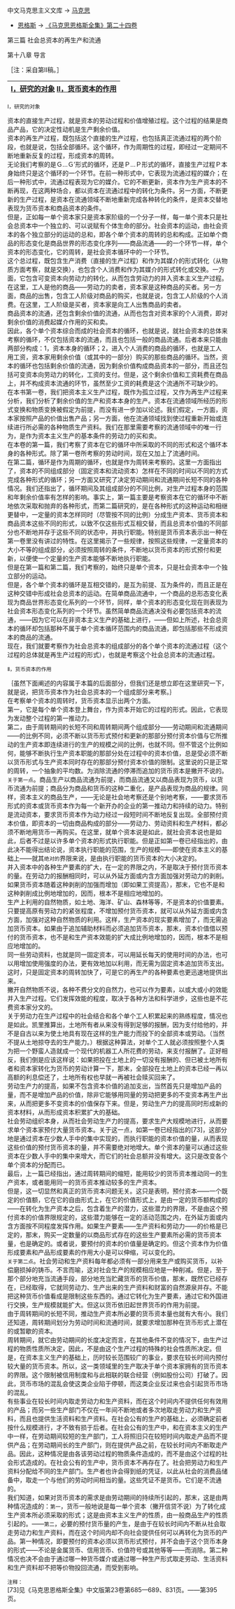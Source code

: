 中文马克思主义文库 -\> [马克思](https://www.marxists.org/chinese/marx/index.htm)
- [恩格斯](https://www.marxists.org/chinese/engels/index.htm) -\>
[《马克思恩格斯全集》第二十四卷](https://www.marxists.org/chinese/marx-engels/24/index.htm)

第三篇 社会总资本的再生产和流通

第十八章 导言

［注：采自第Ⅱ稿。］

| [Ⅰ，研究的对象](https://www.marxists.org/chinese/marx-engels/24/020.htm#1) [Ⅱ，货币资本的作用](https://www.marxists.org/chinese/marx-engels/24/020.htm#2) |
|-----------------------------------------------------------------------------------------------------------------------------------------------------------|


  
  


`Ⅰ，研究的对象`

  
资本的直接生产过程，就是资本的劳动过程和价值增殖过程。这个过程的结果是商品产品，它的决定性动机是生产剩余价值。  
资本的再生产过程，既包括这个直接的生产过程，也包括真正流通过程的两个阶段，也就是说，包括全部循环。这个循环，作为周期性的过程，即经过一定期间不断地重新反复的过程，形成资本的周转。  
无论我们考察的是Ｇ…Ｇ′形式的循环，还是Ｐ…Ｐ形式的循环，直接生产过程Ｐ本身始终只是这个循环的一个环节。在前一种形式中，它表现为流通过程的媒介；在后一种形式中，流通过程表现为它的媒介。它的不断更新，资本作为生产资本的不断再现，在这两种场合，都以资本在流通过程中的转化为条件。另一方面，不断更新的生产过程，是资本在流通领域不断地重新完成各种转化的条件，是资本交替地表现为货币资本和商品资本的条件。  
但是，正如每一单个资本家只是资本家阶级的一个分子一样，每一单个资本只是社会总资本中一个独立的、可以说赋有个体生命的部分。社会资本的运动，由社会资本的各个独立部分的运动的总和，即各个单个资本的周转的总和构成。正如单个商品的形态变化是商品世界的形态变化序列——商品流通——的一个环节一样，单个资本的形态变化，它的周转，是社会资本循环中的一个环节。  
这个总过程，既包含生产消费（直接的生产过程）和作为其媒介的形式转化（从物质方面考察，就是交换），也包含个人消费和作为其媒介的形式转化或交换。一方面，它包含可变资本向劳动力的转化，从而包含劳动力的并入资本主义生产过程。在这里，工人是他的商品——劳动力的卖者，资本家是这种商品的买者。另一方面，商品的出售，包含工人阶级对商品的购买，也就是说，包含工人阶级的个人消费。在这里，工人阶级是买者，资本家是向工人出售商品的卖者。  
商品资本的流通，还包含剩余价值的流通，从而也包含对资本家的个人消费，即对剩余价值的消费起媒介作用的买和卖。  
因此，各个单个资本综合而成的社会资本的循环，也就是说，就社会资本的总体来考察的循环，不仅包括资本的流通，而且也包括一般的商品流通。后者本来只能由两部分构成：1，资本本身的循环；2，进入个人消费的商品的循环，也就是工人用工资，资本家用剩余价值（或其中的一部分）购买的那些商品的循环。当然，资本的循环也包括剩余价值的流通，因为剩余价值构成商品资本的一部分，而且还包括可变资本向劳动力的转化，工资的支付。但是，这个剩余价值和工资耗费在商品上，并不构成资本流通的环节，虽然至少工资的耗费是这个流通所不可缺少的。  
在本书第一卷，我们把资本主义生产过程，既作为孤立过程，又作为再生产过程来分析，我们分析了剩余价值的生产和资本本身的生产。资本在流通领域所经历的形式变换和物质变换被假定为前提，而没有进一步加以论述。我们假定，一方面，资本家按照产品的价值出售产品；另一方面，他在流通领域找到使过程重新开始或连续进行所必需的各种物质生产资料。我们在那里需要考察的流通领域中的唯一行为，是作为资本主义生产的基本条件的劳动力的买和卖。  
在本卷的第一篇，我们考察了资本在它的循环中所采取的不同的形式和这个循环本身的各种形式。除了第一卷所考察的劳动时间，现在又加上了流通时间。  
在第二篇，循环是作为周期的循环，也就是作为周转来考察的。这里一方面指出了，资本的不同组成部分（固定资本和流动资本）怎样在不同的时间以不同的方式完成各种形式的循环；另一方面又研究了决定劳动期间和流通期间长短不同的各种情况。我们还指出了，循环期间及其组成部分的不同比例，对生产过程本身的范围和年剩余价值率有怎样的影响。事实上，第一篇主要是考察资本在它的循环中不断地依次采取和抛弃的各种形式，而第二篇研究的，是在各种形式的这种运动和相继更替中，一定量的资本怎样同时（尽管按不同的比例）分成生产资本、货币资本和商品资本这些不同的形式，以致不仅这些形式互相交替，而且总资本价值的不同部分也不断地并存于这些不同的状态中，并执行职能。特别是货币资本表示出一种在第一卷里没有讲过的特性。在这里揭示了一些规律，按照这些规律，一定量资本的大小不等的组成部分，必须按照周转的条件，不断地以货币资本的形式预付和更新，以便使一个定量的生产资本能够不断地执行职能。  
但是在第一篇和第二篇，我们考察的，始终只是单个资本，只是社会资本中一个独立部分的运动。  
但是，各个单个资本的循环是互相交错的，是互为前提、互为条件的，而且正是在这种交错中形成社会总资本的运动。在简单商品流通中，一个商品的总形态变化表现为商品世界形态变化系列的一个环节，同样，单个资本的形态变化现在则表现为社会资本形态变化系列的一个环节。虽然简单商品流通决没有必要包括资本的流通，——因为它可以在非资本主义生产的基础上进行，——但如上所述，社会总资本的循环却包括那种不属于单个资本循环范围内的商品流通，即包括那些不形成资本的商品的流通。  
现在，我们就要考察作为社会总资本的组成部分的各个单个资本的流通过程（这个过程的总体就是再生产过程的形式），也就是考察这个社会总资本的流通过程。  
  


`Ⅱ，货币资本的作用`

  
｛虽然下面阐述的内容属于本篇的后面部分，但我们还是想立即在这里研究一下，就是说，把货币资本作为社会总资本的一个组成部分来考察。｝  
在考察单个资本的周转时，货币资本显示出两个方面。  
第一，它是每个单个资本登上舞台，作为资本开始它的过程的形式。因此，它表现为发动整个过程的第一推动力。  
第二，由于周转期间的长短不同和周转期间两个组成部分——劳动期间和流通期间——的比例不同，必须不断以货币形式预付和更新的那部分预付资本价值与它所推动的生产资本即连续进行的生产的规模之间的比例，也就不同。但不管这个比例如何，能够不断执行生产资本职能的那部分处在过程中的资本价值，总是受必须不断以货币形式与生产资本同时存在的那部分预付资本价值的限制。这里说的只是正常的周转，一个抽象的平均数。为消除流通的停滞而追加的货币资本是撇开不说的。  
`关于第一点`。商品生产以商品流通为前提，而商品流通又以商品表现为货币，以货币流通为前提；商品分为商品和货币的这种二重化，是产品表现为商品的规律。同样，资本主义的商品生产，——无论是社会地考察还是个别地考察，——要求货币形式的资本或货币资本作为每一个新开办的企业的第一推动力和持续的动力。特别是流动资本，要求货币资本作为动力经过一段短时间不断地反复出现。全部预付资本价值，即资本的一切由商品构成的部分——劳动力、劳动资料和生产材料，都必须不断地用货币一再购买。在这里，就单个资本说是如此，就社会资本说也是如此，后者不过是以许多单个资本的形式执行职能。但是正如第一卷已经指出的，由此决不能得出结论说，资本执行职能的范围，生产的规模——即使在资本主义的基础上——就其`绝对的`界限来说，是由执行职能的货币资本的大小决定的。  
并入资本中的各种生产要素的扩大，在一定的界限之内，不是取决于预付货币资本的量。在劳动力的报酬相同时，可以从外延方面或内含方面加强对劳动力的剥削。如果货币资本随着这种剥削的加强而增加（即如果工资提高），那末，它也不是和这种剥削成比例地增加的，因而，根本不是相应地增加的。  
生产上利用的自然物质，如土地、海洋、矿山、森林等等，不是资本的价值要素。只要提高原有劳动力的紧张程度，不增加预付货币资本，就可以从外延方面或内含方面，加强对这种自然物质的利用。这样，生产资本的现实要素增加了，而无需追加货币资本。如果由于追加辅助材料而必须追加货币资本，那末，资本价值借以预付的货币资本，也不是和生产资本效能的扩大成比例地增加的，因而，根本不是相应地增加的。  
同一些劳动资料，也就是同一固定资本，可以用延长每天的使用时间的办法，也可以用增加使用强度的办法，更有效地加以利用，而无需为固定资本追加货币支出。这时，只是固定资本的周转加快了，可是它的再生产的各种要素也更迅速地提供出来。  
撇开自然物质不说，各种不费分文的自然力，也可以作为要素，以或大或小的效能并入生产过程。它们发挥效能的程度，取决于各种方法和科学进步，这些也是不花费资本家分文的。  
关于劳动力在生产过程中的社会结合和各个单个工人积累起来的熟练程度，情况也是如此。凯里推算出，土地所有者从来没有得到足够的报酬，因为支付给他的，并不是自古以来为使土地具有现在这样的生产能力而投下的全部资本或劳动。（当然不提从土地掠夺去的生产能力。）根据这种算法，对单个工人就必须按照整个人类为把一个野蛮人造就成一个现代的机器工人所花费的劳动，来支付报酬了。正好相反，我们倒是应该这样说：如果把投在土地上的一切没有报酬的、但已被土地所有者和资本家转化为货币的劳动计算一下，那末，全部投在土地上的资本已经一再以高额的利息偿还了，土地所有权也早就一再被社会赎买回来了。  
劳动生产力的提高，如果不包含资本价值的追加支出，当然首先只是增加产品的量，而不是增加产品的价值，除非它能够用同量的劳动把更多的不变资本再生产出来，从而把更多不变资本的价值保存下来。但是，劳动生产力的提高同时形成新的资本材料，从而形成资本积累扩大的基础。  
社会劳动组织本身，从而社会劳动生产力的提高，要求生产大规模地进行，从而要求单个资本家预付大量货币资本。关于这一点，如第一卷已经指出的[73]，这部分地是通过资本在少数人手中的集中实现的，而执行职能的资本价值的量，从而表现这些价值的预付货币资本的量，并不需要绝对地增大。单个资本的量可以通过这些资本在少数人手中的集中来增大，而它们的社会总额并没有增大。这只是改变各个单个资本的分配而已。  
最后，上一篇已经指出，通过周转期间的缩短，能用较少的货币资本推动同一的生产资本，或者能用同一的货币资本推动较多的生产资本。  
但是，这一切显然和真正的货币资本问题无关。这只是表明，预付资本——一个既定的价值额，它在它的自由形式上，在它的价值形式上，是由一定的货币额构成的——在转化为生产资本之后，包含着生产的潜力，这些潜力的界限，不是由这个预付资本的价值界限规定的，这些潜力能够在一定的活动范围之内，在外延方面或内含方面按不同程度发挥作用。如果生产要素——生产资料和劳动力——的价格是已定的，那末，购买一定数量的以商品形式存在的这些生产要素所必需的货币资本量，也是确定的。或者说，要预付的资本的价值量是确定的。但这个资本作为价值形成要素和产品形成要素的作用大小是可以伸缩，可以变化的。  
`关于第二点`。社会劳动和生产资料每年都必须有一部分用来生产或购买货币，以补偿磨损掉的铸币。不言而喻，这对社会生产的规模相应地是一种削减。但是，至于那个部分地充当流通手段，部分地充当贮藏货币的货币价值，那末，既然它已经存在，已经取得，它就同劳动力、生产出来的生产资料和财富的自然源泉并存。不能把这种货币价值看成是限制这些东西的。通过它转化为生产要素，通过它和外国进行交换，生产规模就能扩大。但这以货币依旧起世界货币的作用为前提。  
由于周转期间的长短不同，推动生产资本所必要的货币资本量也就有大有小。我们还知道，周转期间划分为劳动时间和流通时间，就要求增加那种在货币形式上潜在的或暂歇的资本。  
周转期间，就它由劳动期间的长度决定而言，在其他条件不变的情况下，由生产过程的物质性质所决定，因此，不是由这个生产过程的特殊的社会性质所决定。但是，在资本主义生产的基础上，历时较长范围较广的事业，要求在较长时间内预付较大量的货币资本。所以，这一类领域里的生产取决于单个资本家拥有的货币资本的界限。这个限制被信用制度和与此相联的联合经营（例如股份公司）打破了。因此，货币市场的混乱会使这类企业陷于停顿，而这类企业反过来也会引起货币市场的混乱。  
有些事业在较长时间内取走劳动力和生产资料，而在这个时间内不提供任何有效用的产品；而另一些生产部门不仅在一年间不断地或者多次地取走劳动力和生产资料，而且也提供生活资料和生产资料。在社会公有的生产的基础上，必须确定前者按什么规模进行，才不致有损于后者。在社会公有的生产中，和在资本主义的生产中一样，在劳动期间较短的生产部门，工人将照旧只在较短时间内取走产品而不提供产品；在劳动期间长的生产部门，则在提供产品之前，在较长时间内不断取走产品。因此，这种情况是由各该劳动过程的物质条件造成的，而不是由这个过程的社会形式造成的。在社会公有的生产中，货币资本不再存在了。社会把劳动力和生产资料分配给不同的生产部门。生产者也许会得到纸的凭证，以此从社会的消费品储备中，取走一个与他们的劳动时间相当的量。这些凭证不是货币。它们是不流通的。  
我们知道，如果对货币资本的需求是由劳动期间的持续所引起的，那末，这是由两种情况造成的：`第一`，货币一般地说是每一单个资本（撇开信贷不说）为了转化成生产资本所必须采取的形式；这是由资本主义生产的性质，由一般商品生产的性质引起的。——`第二`，必要的预付货币量的产生，是由于在较长时间内不断从社会取走劳动力和生产资料，而在这个时间内却不向社会提供任何可以再转化为货币的产品。第一种情况，即要预付的资本必须以货币形式预付，并不会由于这个货币本身的形式——不论是金属货币、信用货币、价值符号或其他等等——而消除。第二种情况也决不会由于通过哪一种货币媒介或通过哪一种生产形式取走劳动、生活资料和生产资料却不把等价物投回流通，而受到影响。  
  


`注释：`  
[73]见《马克思恩格斯全集》中文版第23卷第685—689、831页。——第395页。  

